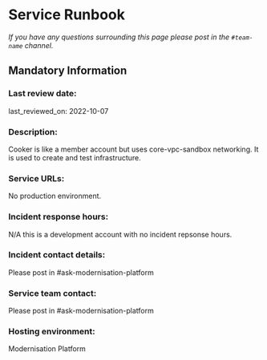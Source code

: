 # Service Runbook

<!-- This is a template that should be populated by the development team when moving to the modernisation platform, but also reviewed and kept up to date.
To ensure that people looking at your runbook can get the information they need quickly, your runbook should be short but clear. Throughout, only use acronyms if you’re confident that someone who has just been woken up at 3am would understand them. -->

_If you have any questions surrounding this page please post in the `#team-name` channel._

## Mandatory Information

### **Last review date:**

last_reviewed_on: 2022-10-07

### **Description:**

Cooker is like a member account but uses core-vpc-sandbox networking. It is used to create and test infrastructure.

### **Service URLs:**

No production environment.

### **Incident response hours:**

N/A this is a development account with no incident repsonse hours.

### **Incident contact details:**

Please post in #ask-modernisation-platform

### **Service team contact:**

Please post in #ask-modernisation-platform

### **Hosting environment:**

Modernisation Platform
